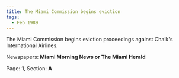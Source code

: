 ```yaml
---  
title: The Miami Commission begins eviction  
tags:  
  - Feb 1989  
---  
```

  
The Miami Commission begins eviction proceedings against Chalk's International Airlines.  
  
Newspapers: **Miami Morning News or The Miami Herald**  
  
Page: **1**, Section: **A** 
